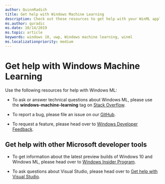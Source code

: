 ```yaml
---
author: QuinnRadich
title: Get help with Windows Machine Learning
description: Check out these resources to get help with your WinML applications.
ms.author: quradic
ms.date: 10/14/2019
ms.topic: article
keywords: windows 10, uwp, Windows machine learning, winml
ms.localizationpriority: medium
---
```


# Get help with Windows Machine Learning

Use the following resources for help with Windows ML:

* To ask or answer technical questions about Windows ML, please use the **windows-machine-learning** tag on [Stack Overflow](https://stackoverflow.com/questions/tagged/windows-machine-learning).

* To report a bug, please file an issue on our [GitHub](https://github.com/Microsoft/Windows-Machine-Learning/issues).

* To request a feature, please head over to [Windows Developer Feedback](https://wpdev.uservoice.com/).

## Get help with other Microsoft developer tools

* To get information about the latest preview builds of Windows 10 and Windows ML, please head over to [Windows Insider Program](https://insider.windows.com/).

* To ask questions about Visual Studio, please head over to [Get help with Visual Studio](https://visualstudio.microsoft.com/vs/support/).
